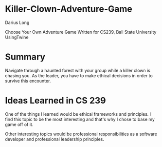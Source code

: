 # Killer-Clown-Adventure-Game

Darius Long

Choose Your Own Adventure Game Written for CS239, Ball State University UsingTwine

# Summary
Navigate through a haunted forest with your group while a killer clown is chasing you. As the leader, you have to make ethical decisions in order to survive this encounter.

# Ideas Learned in CS 239
One of the things I learned would be ethical frameworks and principles. I find this topic to be the most interesting and that's why I chose to base my game off of it.

Other interesting topics would be professional responsibilities as a software developer and professional leadership principles.
